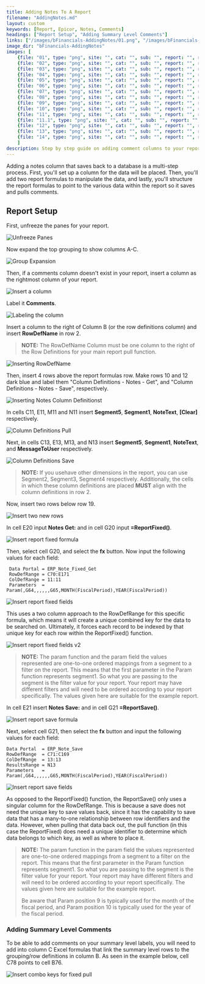```yaml
---
title: Adding Notes To A Report
filename: "AddingNotes.md"
layout: custom
keywords: [Report, Epicor, Notes, Comments]
headings: ["Report Setup", "Adding Summary Level Comments"]
links: ["/images/bFinancials-AddingNotes/01.png", "/images/bFinancials-AddingNotes/02.png", "/images/bFinancials-AddingNotes/03.png", "/images/bFinancials-AddingNotes/04.png", "/images/bFinancials-AddingNotes/05.png", "/images/bFinancials-AddingNotes/06.png", "/images/bFinancials-AddingNotes/07.png", "/images/bFinancials-AddingNotes/08.png", "/images/bFinancials-AddingNotes/09.png", "/images/bFinancials-AddingNotes/10.png", "/images/bFinancials-AddingNotes/11.png", "/images/bFinancials-AddingNotes/11.1.png", "/images/bFinancials-AddingNotes/12.png", "/images/bFinancials-AddingNotes/13.png", "/images/bFinancials-AddingNotes/14.png"]
image_dir: "bFinancials-AddingNotes"
images: [
	{file: "01", type: "png", site: "", cat: "", sub: "", report: "", ribbon: "", config: ""}, 
	{file: "02", type: "png", site: "", cat: "", sub: "", report: "", ribbon: "", config: ""}, 
	{file: "03", type: "png", site: "", cat: "", sub: "", report: "", ribbon: "", config: ""}, 
	{file: "04", type: "png", site: "", cat: "", sub: "", report: "", ribbon: "", config: ""}, 
	{file: "05", type: "png", site: "", cat: "", sub: "", report: "", ribbon: "", config: ""}, 
	{file: "06", type: "png", site: "", cat: "", sub: "", report: "", ribbon: "", config: ""}, 
	{file: "07", type: "png", site: "", cat: "", sub: "", report: "", ribbon: "", config: ""}, 
	{file: "08", type: "png", site: "", cat: "", sub: "", report: "", ribbon: "", config: ""}, 
	{file: "09", type: "png", site: "", cat: "", sub: "", report: "", ribbon: "", config: ""}, 
	{file: "10", type: "png", site: "", cat: "", sub: "", report: "", ribbon: "", config: ""}, 
	{file: "11", type: "png", site: "", cat: "", sub: "", report: "", ribbon: "", config: ""}, 
	{file: "11.1", type: "png", site: "", cat: "", sub: "", report: "", ribbon: "", config: ""}, 
	{file: "12", type: "png", site: "", cat: "", sub: "", report: "", ribbon: "", config: ""}, 
	{file: "13", type: "png", site: "", cat: "", sub: "", report: "", ribbon: "", config: ""}, 
	{file: "14", type: "png", site: "", cat: "", sub: "", report: "", ribbon: "", config: ""}
	]
description: Step by step guide on adding comment columns to your report templates.
---
```


Adding a notes column that saves back to a database is a multi-step process. First, you'll set up a column for the data will be placed. Then, you'll add two report formulas to manipulate the data, and lastly, you'll structure the report formulas to point to the various data within the report so it saves and pulls comments.

## Report Setup
First, unfreeze the panes for your report.



![Unfreeze Panes](/images/bFinancials-AddingNotes/01.png)



Now expand the top grouping to show columns A-C.



![Group Expansion](/images/bFinancials-AddingNotes/02.png)



Then, if a comments column doesn't exist in your report, insert a column as the rightmost column of your report.



![Insert a column](/images/bFinancials-AddingNotes/03.png)



Label it **Comments**.



![Labeling the column](/images/bFinancials-AddingNotes/04.png)



Insert a column to the right of Column B (or the row definitions column) and insert **RowDefName** in row 2.

> **NOTE:** The RowDefName Column must be one column to the right of the Row Definitions for your main report pull function.



![Inserting RowDefName](/images/bFinancials-AddingNotes/05.png)



Then, insert 4 rows above the report formulas row. Make rows 10 and 12 dark blue and label them "Column Definitions - Notes - Get", and "Column Definitions - Notes - Save", respectively.



![Inserting Notes Column Definitionst](/images/bFinancials-AddingNotes/06.png)



In cells C11, E11, M11 and N11 insert **Segment5**, **Segment1**, **NoteText**, **[Clear]** respectively.



![Column Definitions Pull](/images/bFinancials-AddingNotes/07.png)



Next, in cells C13, E13, M13, and N13 insert **Segment5**, **Segment1**, **NoteText**, and **MessageToUser** respectively.



![Column Definitions Save](/images/bFinancials-AddingNotes/08.png)



> **NOTE:**
> If you usehave other dimensions in the report, you can use Segment2, Segment3, Segment4 respectively.
> Additionally, the cells in which these column definitions are placed **MUST** align with the column definitions in row 2.

Now, insert two rows below row 19.

![Insert two new rows](/images/bFinancials-AddingNotes/09.png)



In cell E20 input **Notes Get:** and in cell G20 input **=ReportFixed()**.



![Insert report fixed formula](/images/bFinancials-AddingNotes/10.png)



Then, select cell G20, and select the **fx** button. Now input the following values for each field:
    
     Data Portal = ERP_Note_Fixed_Get
     RowDefRange = C70:E171
     ColDefRange = 11:11
     Parameters  = Param(,G64,,,,,,G65,MONTH(FiscalPeriod),YEAR(FiscalPeriod))



![Insert report fixed fields](/images/bFinancials-AddingNotes/11.png)



This uses a two column approach to the RowDefRange for this specific formula, which means it will create a unique combined key for the data to be searched on. Ultimately, it forces each record to be indexed by that unique key for each row within the ReportFixed() function.



![Insert report fixed fields v2](/images/bFinancials-AddingNotes/11.1.png)



> **NOTE:**
> The param function and the param field the values represented are one-to-one ordered mappings from a segment 
> to a filter on the report. This means that the first parameter in the Param function represents segment1. So 
> what you are passing to the segment is the filter value for your report. Your report may have different filters
> and will need to be ordered according to your report specifically. The values given here are suitable for the 
> example report. 


In cell E21 insert **Notes Save:** and in cell G21 **=ReportSave()**.

![Insert report save formula](/images/bFinancials-AddingNotes/12.png)



Next, select cell G21, then select the **fx** button and input the following values for each field:

    Data Portal  = ERP_Note_Save
    RowDefRange  = C71:C169
    ColDefRange  = 13:13
    ResultsRange = N13
    Parameters   = Param(,G64,,,,,,G65,MONTH(FiscalPeriod),YEAR(FiscalPeriod))

![Insert report save fields](/images/bFinancials-AddingNotes/13.png)



As opposed to the ReportFixed() function, the ReportSave() only uses a singular column for the RowDefRange. This is because a save does not need the unique key to save values back, since it has the capability to save data that has a many-to-one relationship between row identifiers and the data. However, when pulling that data back out, the pull function (in this case the ReportFixed) does need a unique identifier to determine which data belongs to which key, as well as where to place it.

> **NOTE:**
> The param function in the param field the values represented are one-to-one ordered mappings from a segment 
> to a filter on the report. This means that the first parameter in the Param function represents segment1. So 
> what you are passing to the segment is the filter value for your report. Your report may have different filters
> and will need to be ordered according to your report specifically. The values given here are suitable for the 
> example report. 
>
> Be aware that Param position 9 is typically used for the month of the fiscal period, and 
> Param position 10 is typically used for the year of the fiscal period.

### Adding Summary Level Comments

To be able to add comments on your summary level labels, you will need to add into column C Excel formulas that link the summary level rows to the grouping/row definitions in column B. As seen in the example below, cell C78 points to cell B76.



![Insert combo keys for fixed pull](/images/bFinancials-AddingNotes/14.png)
